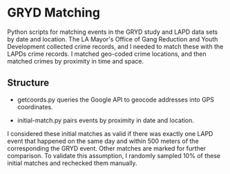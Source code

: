 # GRYD Matching

Python scripts for matching events in the GRYD study and LAPD data sets by date and location. The LA Mayor's Office of Gang Reduction and Youth Development collected crime records, and I needed to match these with the LAPDs crime records. I matched geo-coded crime locations, and then matched crimes by proximity in time and space.

## Structure

- getcoords.py queries the Google API to geocode addresses into GPS coordinates.

- initial-match.py pairs events by proximity in date and location.

I considered these initial matches as valid if there was exactly one LAPD event that happened on the same day and within 500 meters of the corresponding the GRYD event. Other matches are marked for further comparison. To validate this assumption, I randomly sampled 10% of these initial matches and rechecked them manually. 
